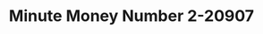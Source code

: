 ---
f_zip-code: 39482
f_state-code: MS
title: Minute Money Number 2-20907
f_phone: 601-758-3344
f_city-only: Sumrall
f_address: 3 Preston Street Sumrall
f_location-unique-id: '20907'
slug: minute-money-number-2-20907
updated-on: '2024-05-30T13:46:58.046Z'
created-on: '2024-05-30T13:36:59.803Z'
published-on: '2024-05-30T13:54:32.469Z'
f_city-state: cms/city/sumrall-ms.md
f_company: cms/company/minute-money-number-2.md
f_state: cms/state/mississippi.md
layout: '[payday-loan].html'
tags: payday-loan
---